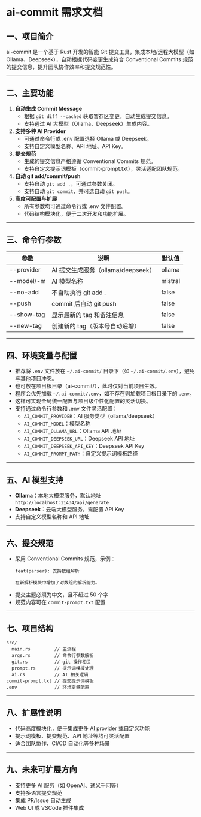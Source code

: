 # ai-commit 需求文档

## 一、项目简介

ai-commit 是一个基于 Rust 开发的智能 Git 提交工具，集成本地/远程大模型（如 Ollama、Deepseek），自动根据代码变更生成符合 Conventional Commits 规范的提交信息，提升团队协作效率和提交规范性。

---

## 二、主要功能

1. **自动生成 Commit Message**
   - 根据 `git diff --cached` 获取暂存区变更，自动生成提交信息。
   - 支持通过 AI 大模型（Ollama、Deepseek）生成内容。
2. **支持多种 AI Provider**
   - 可通过命令行或 .env 配置选择 Ollama 或 Deepseek。
   - 支持自定义模型名称、API 地址、API Key。
3. **提交规范**
   - 生成的提交信息严格遵循 Conventional Commits 规范。
   - 支持自定义提示词模板（commit-prompt.txt），灵活适配团队规范。
4. **自动 git add/commit/push**
   - 支持自动 `git add .`，可通过参数关闭。
   - 支持自动 `git commit`，并可选自动 `git push`。
5. **高度可配置与扩展**
   - 所有参数均可通过命令行或 .env 文件配置。
   - 代码结构模块化，便于二次开发和功能扩展。

---

## 三、命令行参数

| 参数           | 说明                                   | 默认值      |
|----------------|----------------------------------------|-------------|
| --provider     | AI 提交生成服务（ollama/deepseek）     | ollama      |
| --model/-m     | AI 模型名称                            | mistral     |
| --no-add       | 不自动执行 git add .                   | false       |
| --push         | commit 后自动 git push                 | false       |
| --show-tag     | 显示最新的 tag 和备注信息              | false       |
| --new-tag      | 创建新的 tag（版本号自动递增）         | false       |

---

## 四、环境变量与配置

- 推荐将 `.env` 文件放在 `~/.ai-commit/` 目录下（如 `~/.ai-commit/.env`），避免与其他项目冲突。
- 也可放在项目根目录（ai-commit/），此时仅对当前项目生效。
- 程序会优先加载 `~/.ai-commit/.env`，如不存在则加载项目根目录下的 `.env`。
- 这样可实现全局统一配置与项目级个性化配置的灵活切换。
- 支持通过命令行参数和 .env 文件灵活配置：
  - `AI_COMMIT_PROVIDER`：AI 服务类型（ollama/deepseek）
  - `AI_COMMIT_MODEL`：模型名称
  - `AI_COMMIT_OLLAMA_URL`：Ollama API 地址
  - `AI_COMMIT_DEEPSEEK_URL`：Deepseek API 地址
  - `AI_COMMIT_DEEPSEEK_API_KEY`：Deepseek API Key
  - `AI_COMMIT_PROMPT_PATH`：自定义提示词模板路径

---

## 五、AI 模型支持

- **Ollama**：本地大模型服务，默认地址 `http://localhost:11434/api/generate`
- **Deepseek**：云端大模型服务，需配置 API Key
- 支持自定义模型名称和 API 地址

---

## 六、提交规范

- 采用 Conventional Commits 规范，示例：
  ```
  feat(parser): 支持数组解析
  
  在新解析模块中增加了对数组的解析能力。
  ```
- 提交主题必须为中文，且不超过 50 个字
- 规范内容可在 `commit-prompt.txt` 配置

---

## 七、项目结构

```
src/
  main.rs         // 主流程
  args.rs         // 命令行参数解析
  git.rs          // git 操作相关
  prompt.rs       // 提示词模板处理
  ai.rs           // AI 相关逻辑
commit-prompt.txt // 提交提示词模板
.env              // 环境变量配置
```

---

## 八、扩展性说明

- 代码高度模块化，便于集成更多 AI provider 或自定义功能
- 提示词模板、提交规范、API 地址等均可灵活配置
- 适合团队协作、CI/CD 自动化等多种场景

---

## 九、未来可扩展方向

- 支持更多 AI 服务（如 OpenAI、通义千问等）
- 支持多语言提交规范
- 集成 PR/Issue 自动生成
- Web UI 或 VSCode 插件集成 